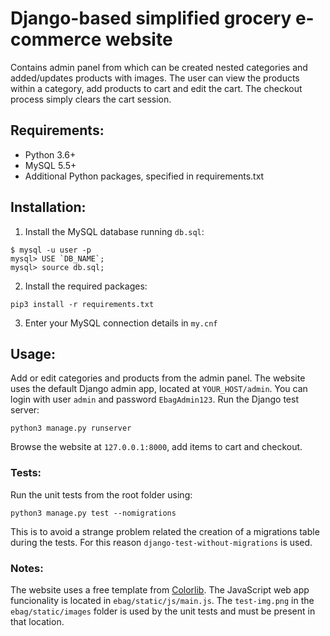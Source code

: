# Django-based simplified grocery e-commerce website

Contains admin panel from which can be created nested categories
and added/updates products with images. The user can view the 
products within a category, add products to cart and edit the cart.
The checkout process simply clears the cart session.

## Requirements:

* Python 3.6+
* MySQL 5.5+
* Additional Python packages, specified in requirements.txt 

## Installation:

1. Install the MySQL database running ```db.sql```:
```
$ mysql -u user -p
mysql> USE `DB_NAME`;
mysql> source db.sql;
```
2. Install the required packages:
```
pip3 install -r requirements.txt
```
3. Enter your MySQL connection details in ```my.cnf```

## Usage:

Add or edit categories and products from the admin panel. The website
uses the default Django admin app, located at ```YOUR_HOST/admin```.
You can login with user ```admin``` and password ```EbagAdmin123```.
Run the Django test server:
```
python3 manage.py runserver
```
Browse the website at ```127.0.0.1:8000```, add items to cart and checkout.

### Tests:

Run the unit tests from the root folder using:
```
python3 manage.py test --nomigrations
```
This is to avoid a strange problem related the creation of a migrations table
during the tests. For this reason ```django-test-without-migrations``` is used.

### Notes:

The website uses a free template from [Colorlib](https://colorlib.com/).
The JavaScript web app funcionality is located in ```ebag/static/js/main.js```.
The ```test-img.png``` in the ```ebag/static/images``` folder
is used by the unit tests and must be present in that location.
